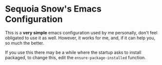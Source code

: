 # Sequoia Snow's Emacs Configuration

This is a **very simple** emacs configuration used by me personally,
don't feel obligated to use it as well. However, it works for me, and,
if it can help you, so much the better.

If you use this there may be a while where the startup asks to install
packaged, to change this, edit the `ensure-package-installed` function.